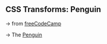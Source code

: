 ## CSS Transforms: Penguin

&rarr; from [freeCodeCamp](https://www.freecodecamp.org/learn/2022/responsive-web-design/)

&rarr; The [Penguin](https://fdromer.github.io/penguin/)